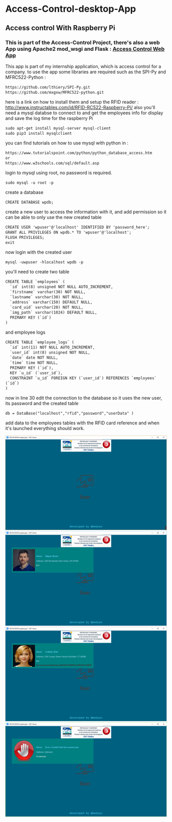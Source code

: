 # Access-Control-desktop-App 
## Access control With Raspberry Pi
### This is part of the Access-Control Project, there's also a web App using Apache2 mod_wsgi and Flask  : [Access Control Web App](https://github.com/medyas/Access-Control-Web-UI)
This app is part of my internship application, which is access control for a company.
to use the app some libraries are required such as the SPI-Py and MFRC522-Python :
```
https://github.com/lthiery/SPI-Py.git
https://github.com/mxgxw/MFRC522-python.git
```
here is a link on how to install them and setup the RFID reader : http://www.instructables.com/id/RFID-RC522-Raspberry-Pi/
also you'll need a mysql databse to connect to and get the employees info for display and save the log time for the raspberry Pi 
```
sudo apt-get install mysql-server mysql-client
sudo pip3 install mysqlclient
```
you can find tutorials on how to use mysql with python in : 
```
https://www.tutorialspoint.com/python/python_database_access.htm
or
https://www.w3schools.com/sql/default.asp
```
login to mysql using root, no password is required.
```
sudo mysql -u root -p
```
create a database
```
CREATE DATABASE wpdb;
  ```
  create a new user to access the information with it, and add permission so it can be able to only use the new created table 
 ```
CREATE USER 'wpuser'@'localhost' IDENTIFIED BY 'password_here';
GRANT ALL PRIVILEGES ON wpdb.* TO 'wpuser'@'localhost';
FLUSH PRIVILEGES;
exit
  ```
  now login with the created user
  ```
mysql -uwpuser -hlocalhost wpdb -p
  ```
you'll need to create two table 
```
CREATE TABLE `employees` (
  `id` int(8) unsigned NOT NULL AUTO_INCREMENT,
  `firstname` varchar(30) NOT NULL,
  `lastname` varchar(30) NOT NULL,
  `address` varchar(150) DEFAULT NULL,
  `card_uid` varchar(20) NOT NULL,
  `img_path` varchar(1024) DEFAULT NULL,
  PRIMARY KEY (`id`)
) 
```
and employee logs
```
CREATE TABLE `employee_logs` (
  `id` int(11) NOT NULL AUTO_INCREMENT,
  `user_id` int(8) unsigned NOT NULL,
  `date` date NOT NULL,
  `time` time NOT NULL,
  PRIMARY KEY (`id`),
  KEY `u_id` (`user_id`),
  CONSTRAINT `u_id` FOREIGN KEY (`user_id`) REFERENCES `employees` (`id`)
)
```

now in line 30 edit the connection to the database so it uses the new user, its password and the created table
```
db = DataBase("localhost","rfid","password","userData" )    
```

add data to the employees tables with the RFID card reference and when it's launched everything should work.

![Alt imgs](Desktop-WaitingForUserScan.PNG?raw=true "Title")
![Alt imgs](Desktop-userAccess.PNG?raw=true "Title")
![Alt imgs](Desktop-UserBlockedFromAccess.PNG?raw=true "Title")
![Alt imgs](Desktop-ScanedCardNotRecognized.PNG?raw=true "Title")
